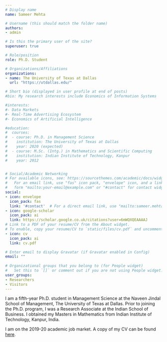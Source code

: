 ```yaml
---
# Display name
name: Sameer Mehta

# Username (this should match the folder name)
authors:
- admin

# Is this the primary user of the site?
superuser: true

# Role/position
role: Ph.D. Student

# Organizations/Affiliations
organizations:
- name: The University of Texas at Dallas
  url: "https://utdallas.edu/"

# Short bio (displayed in user profile at end of posts)
#bio: My research interests include Economics of Information Systems      and Operational Issues in Tech-enabled Markets

#interests:
#- Data Markets
#- Real-Time Advertising Ecosystem
#- Economics of Artificial Intelligence

#education:
#  courses:
#  - course: Ph.D. in Management Science
#    institution: The University of Texas at Dallas
#    year: 2020 (expected)
#  - course: M.Sc. (Intg.) in Mathematics and Scientific Computing
#    institution: Indian Institute of Technology, Kanpur
#    year: 2012


# Social/Academic Networking
# For available icons, see: https://sourcethemes.com/academic/docs/widgets/#icons
#   For an email link, use "fas" icon pack, "envelope" icon, and a link in the
#   form "mailto:your-email@example.com" or "#contact" for contact widget.
social:
- icon: envelope
  icon_pack: fas
  link: '#contact'  # For a direct email link, use "mailto:sameer.mehta@utdallas.edu".
- icon: google-scholar
  icon_pack: ai
  link: https://scholar.google.co.uk/citations?user=6mWQXQEAAAAJ
# Link to a PDF of your resume/CV from the About widget.
# To enable, copy your resume/CV to `static/files/cv.pdf` and uncomment the lines below.  
- icon: cv
  icon_pack: ai
  link: cv.pdf

# Enter email to display Gravatar (if Gravatar enabled in Config)
email: ""
  
# Organizational groups that you belong to (for People widget)
#   Set this to `[]` or comment out if you are not using People widget.  
user_groups:
- Researchers
- Visitors
---
```


I am a fifth-year Ph.D. student in Management Science at the Naveen Jindal School of Management,  The University of Texas at Dallas. Prior to joining the Ph.D. program, I was a Research Associate at the Indian School of Business. I obtained my Masters in Mathematics from Indian Institute of Technology, Kanpur, India.

I am on the 2019-20 academic job market. A copy of my CV can be found [here](cv.pdf). 


